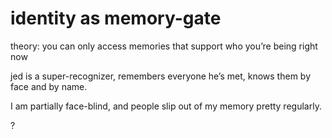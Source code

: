 # identity as memory-gate

theory: you can only access memories that support who you’re being right now

jed is a super-recognizer, remembers everyone he’s met, knows them by face and by name.

I am partially face-blind, and people slip out of my memory pretty regularly.

?
